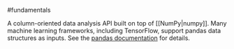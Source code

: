 #fundamentals

A column-oriented data analysis API built on top of [[NumPy|numpy]].
Many machine learning frameworks,
including TensorFlow, support pandas data structures as inputs. See the
<a href="http://pandas.pydata.org/" target="T">pandas documentation</a>
for details.


